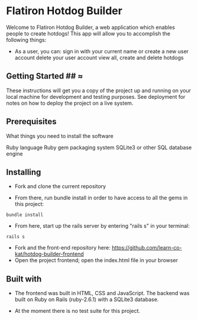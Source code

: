 # Flatiron Hotdog Builder #

Welcome to Flatiron Hotdog Builder, a web application which enables people to create hotdogs! This app will allow you to accomplish the following things:

* As a user, you can:
    sign in with your current name or create a new user account
    delete your user account 
    view all, create and delete hotdogs

## Getting Started ## ≈

These instructions will get you a copy of the project up and running on your local machine for development and testing purposes. See deployment for notes on how to deploy the project on a live system.

## Prerequisites ## 

What things you need to install the software 

Ruby language
Ruby gem packaging system 
SQLite3 or other SQL database engine 

## Installing ## 

* Fork and clone the current repository

* From there, run bundle install in order to have access to all the gems in this project:

```
bundle install
```

* From here, start up the rails server by entering "rails s" in your terminal:

```
rails s
```
* Fork and the front-end repository here: https://github.com/learn-co-kat/hotdog-builder-frontend
* Open the project frontend; open the index.html file in your browser

## Built with ## 

* The frontend was built in HTML, CSS and JavaScript. The backend was built on Ruby on Rails (ruby-2.6.1) with a SQLite3 database. 

* At the moment there is no test suite for this project.